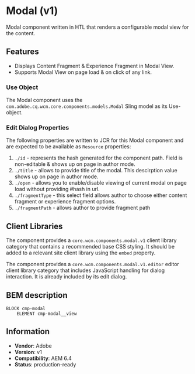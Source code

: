 <!--
Copyright 2019 Adobe Systems Incorporated

Licensed under the Apache License, Version 2.0 (the "License");
you may not use this file except in compliance with the License.
You may obtain a copy of the License at

    http://www.apache.org/licenses/LICENSE-2.0

Unless required by applicable law or agreed to in writing, software
distributed under the License is distributed on an "AS IS" BASIS,
WITHOUT WARRANTIES OR CONDITIONS OF ANY KIND, either express or implied.
See the License for the specific language governing permissions and
limitations under the License.
-->
Modal (v1)
====
Modal component written in HTL that renders a configurable modal view for the content.

## Features
* Displays Content Fragment & Experience Fragment in Modal View.
* Supports Modal View on page load & on click of any link.

### Use Object
The Modal component uses the `com.adobe.cq.wcm.core.components.models.Modal` Sling model as its Use-object.


### Edit Dialog Properties
The following properties are written to JCR for this Modal component and are expected to be available as `Resource` properties:

1. `./id` - represents the hash generated for the component path. Field is non-editable & shows up on page in author mode.
2. `./title` - allows to provide title of the modal. This descirption value shows up on page in author mode.
3. `./open` - allows you to enable/disable viewing of current modal on page load without providing #hash in url.
4. `./fragmentType` - this select field allows author to choose either content fragment or experience fragment options.
5. `./fragmentPath` - allows author to provide fragment path

## Client Libraries
The component provides a `core.wcm.components.modal.v1` client library category that contains a recommended base
CSS styling. It should be added to a relevant site client library using the `embed` property.

The component provides a `core.wcm.components.modal.v1.editor` editor client library category that includes JavaScript
handling for dialog interaction. It is already included by its edit dialog.

## BEM description
```
BLOCK cmp-modal
    ELEMENT cmp-modal__view
```

## Information
* **Vendor**: Adobe
* **Version**: v1
* **Compatibility**: AEM 6.4
* **Status**: production-ready

